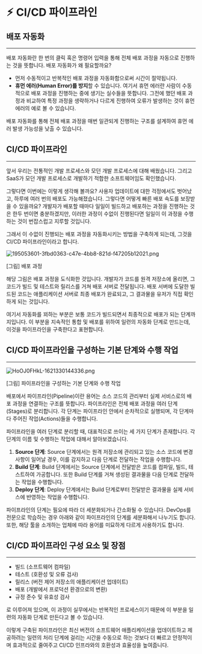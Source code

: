 # ⚡︎ CI/CD 파이프라인

## ****배포 자동화****

---

배포 자동화란 한 번의 클릭 혹은 명령어 입력을 통해 전체 배포 과정을 자동으로 진행하는 것을 뜻합니다. 배포 자동화가 왜 필요할까요?

- 먼저 수동적이고 반복적인 배포 과정을 자동화함으로써 시간이 절약됩니다.
- **휴먼 에러(Human Error)를 방지**할 수 있습니다.
여기서 휴먼 에러란 사람이 수동적으로 배포 과정을 진행하는 중에 생기는 실수들을 뜻합니다. 그전에 했던 배포 과정과 비교하여 특정 과정을 생략하거나 다르게 진행하여 오류가 발생하는 것이 휴먼 에러의 예로 볼 수 있습니다.

배포 자동화를 통해 전체 배포 과정을 매번 일관되게 진행하는 구조를 설계하여 휴먼 에러 발생 가능성을 낮출 수 있습니다.

## ****CI/CD 파이프라인****

---

앞서 우리는 전통적인 개발 프로세스와 모던 개발 프로세스에 대해 배웠습니다. 그리고 SaaS가 모던 개발 프로세스로 개발하기 적합한 소프트웨어임도 확인했습니다.

그렇다면 이번에는 이렇게 생각해 볼까요? 사용자 업데이트에 대한 걱정에서도 벗어났고, 하루에 여러 번의 배포도 가능해졌습니다. 그렇다면 어떻게 빠른 배포 속도를 보장받을 수 있을까요? 개발자가 배포할 때마다 일일이 빌드하고 배포하는 과정을 진행하는 것은 한두 번이면 충분하겠지만, 이러한 과정이 수없이 진행된다면 일일이 이 과정을 수행하는 것이 번잡스럽고 지루할 것입니다.

그래서 이 수없이 진행되는 배포 과정을 자동화시키는 방법을 구축하게 되는데, 그것을 CI/CD 파이프라인이라고 합니다.

![195053601-3fbd0363-c47e-4bb8-821d-f47205b12021.png](%E2%9A%A1%EF%B8%8E%20CI%20CD%20%E1%84%91%E1%85%A1%E1%84%8B%E1%85%B5%E1%84%91%E1%85%B3%E1%84%85%E1%85%A1%E1%84%8B%E1%85%B5%E1%86%AB%204bcc108def1740c58f61d8d8b04aee85/195053601-3fbd0363-c47e-4bb8-821d-f47205b12021.png)

[그림] 배포 과정

해당 그림은 배포 과정을 도식화한 것입니다. 개발자가 코드를 원격 저장소에 올리면, 그 코드가 빌드 및 테스트와 릴리스를 거쳐 배포 서버로 전달됩니다. 배포 서버에 도달한 빌드된 코드는 애플리케이션 서버로 최종 배포가 완료되고, 그 결과물을 유저가 직접 확인하게 되는 것입니다.

여기서 자동화를 꾀하는 부분은 보통 코드가 빌드되면서 최종적으로 배포가 되는 단계까지입니다. 이 부분을 지속적인 통합 및 배포를 위하여 일련의 자동화 단계로 만드는데, 이것을 파이프라인을 구축한다고 표현합니다.

## ****CI/CD 파이프라인을 구성하는 기본 단계와 수행 작업****

---

![HoOJ0FHkL-1621330144336.png](%E2%9A%A1%EF%B8%8E%20CI%20CD%20%E1%84%91%E1%85%A1%E1%84%8B%E1%85%B5%E1%84%91%E1%85%B3%E1%84%85%E1%85%A1%E1%84%8B%E1%85%B5%E1%86%AB%204bcc108def1740c58f61d8d8b04aee85/HoOJ0FHkL-1621330144336.png)

[그림] 파이프라인을 구성하는 기본 단계와 수행 작업

배포에서 파이프라인(Pipeline)이란 용어는 소스 코드의 관리부터 실제 서비스로의 배포 과정을 연결하는 구조를 뜻합니다. 파이프라인은 전체 배포 과정을 여러 단계(Stages)로 분리합니다. 각 단계는 파이프라인 안에서 순차적으로 실행되며, 각 단계마다 주어진 작업(Actions)들을 수행합니다.

파이프라인을 여러 단계로 분리할 때, 대표적으로 쓰이는 세 가지 단계가 존재합니다. 각 단계의 이름 및 수행하는 작업에 대해서 알아보겠습니다.

1. **Source 단계**: Source 단계에서는 원격 저장소에 관리되고 있는 소스 코드에 변경 사항이 일어날 경우, 이를 감지하고 다음 단계로 전달하는 작업을 수행합니다.
2. **Build 단계**: Build 단계에서는 Source 단계에서 전달받은 코드를 컴파일, 빌드, 테스트하여 가공합니다. 또한 Build 단계를 거쳐 생성된 결과물을 다음 단계로 전달하는 작업을 수행합니다.
3. **Deploy 단계**: Deploy 단계에서는 Build 단계로부터 전달받은 결과물을 실제 서비스에 반영하는 작업을 수행합니다.

파이프라인의 단계는 필요에 따라 더 세분화되거나 간소화될 수 있습니다. DevOps를 전문으로 학습하는 경우 아래와 같이 파이프라인의 단계를 세분화해서 나누기도 합니다. 또한, 해당 툴을 소개하는 업체에 따라 용어를 미묘하게 다르게 사용하기도 합니다.

## ****CI/CD 파이프라인 구성 요소 및 장점****

---

- 빌드 (소프트웨어 컴파일)
- 테스트 (호환성 및 오류 검사)
- 릴리스 (버전 제어 저장소의 애플리케이션 업데이트)
- 배포 (개발에서 프로덕션 환경으로의 변환)
- 규정 준수 및 유효성 검사

로 이루어져 있으며, 이 과정이 실무에서는 반복적인 프로세스이기 때문에 이 부분을 일련의 자동화 단계로 만든다고 볼 수 있습니다.

이렇게 구축된 파이프라인은 최신 버전의 소프트웨어 애플리케이션을 업데이트하고 제공하려는 일련의 처리 단계에 걸리는 시간을 수동으로 하는 것보다 더 빠르고 안정적이며 효과적으로 줄여주고 CI/CD 인프라와의 호환성과 효율성을 높여줍니다.